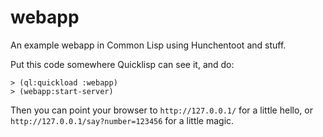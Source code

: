 # webapp
An example webapp in Common Lisp using Hunchentoot and stuff.

Put this code somewhere Quicklisp can see it, and do:

```
> (ql:quickload :webapp)
> (webapp:start-server)
```

Then you can point your browser to `http://127.0.0.1/` for a little
hello, or `http://127.0.0.1/say?number=123456` for a little magic.